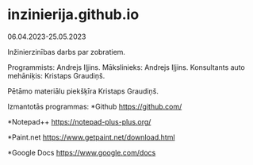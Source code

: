 # inzinierija.github.io
06.04.2023-25.05.2023

Inžinierzinības darbs par zobratiem.

Programmists: Andrejs Iļjins.
Mākslinieks: Andrejs Iļjins.
Konsultants auto mehāniķis: Kristaps Graudiņš.

Pētāmo materiālu piekšķīra Kristaps Graudiņš.

Izmantotās programmas:
  *Github https://github.com/
  
  *Notepad++ https://notepad-plus-plus.org/
  
  *Paint.net https://www.getpaint.net/download.html
  
  *Google Docs https://www.google.com/docs
